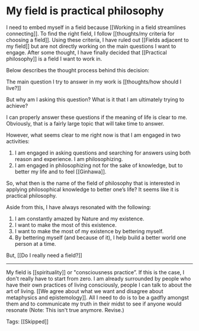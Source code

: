 # My field is practical philosophy

I need to embed myself in a field because [[Working in a field streamlines connecting]]. To find the right field, I follow [[thoughts/my criteria for choosing a field]]. Using these criteria, I have ruled out [[Fields adjacent to my field]] but are not directly working on the main questions I want to engage. After some thought, I have finally decided that [[Practical philosophy]] is a field I want to work in.

Below describes the thought process behind this decision:

The main question I try to answer in my work is [[thoughts/how should I live?]]

But why am I asking this question? What is it that I am ultimately trying to achieve?

I can properly answer these questions if the meaning of life is clear to me. Obviously, that is a fairly large topic that will take time to answer.

However, what seems clear to me right now is that I am engaged in two activities:

1. I am engaged in asking questions and searching for answers using both reason and experience. I am philosophizing.
2. I am engaged in philosophizing not for the sake of knowledge, but to better my life and to feel [[Ginhawa]].

So, what then is the name of the field of philosophy that is interested in applying philosophical knowledge to better one’s life? It seems like it is practical philosophy.

Aside from this, I have always resonated with the following:

1. I am constantly amazed by Nature and my existence.
2. I want to make the most of this existence.
3. I want to make the most of my existence by bettering myself.
4. By bettering myself (and because of it), I help build a better world one person at a time.

But, [[Do I really need a field?]]

***

​My field is [[spirituality]] or "consciousness practice”. If this is the case, I don't really have to start from zero. I am already surrounded by people who have their own practices of living consciously, people I can talk to about the art of living. [[We agree about what we want and disagree about metaphysics and epistemology]]. All I need to do is to be a gadfly amongst them and to communicate my truth in their midst to see if anyone would resonate (Note: This isn't true anymore. Revise.)

Tags: [[Skipped]]

